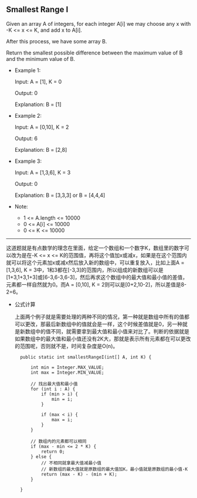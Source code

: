 ## Smallest Range I

Given an array A of integers, for each integer A[i] we may choose any x with -K <= x <= K, and add x to A[i].

After this process, we have some array B.

Return the smallest possible difference between the maximum value of B and the minimum value of B.

 

- Example 1:

  Input: A = [1], K = 0

  Output: 0

  Explanation: B = [1]

- Example 2:

  Input: A = [0,10], K = 2

  Output: 6

  Explanation: B = [2,8]

- Example 3:

  Input: A = [1,3,6], K = 3

  Output: 0

  Explanation: B = [3,3,3] or B = [4,4,4]
 

- Note:

  - 1 <= A.length <= 10000
  - 0 <= A[i] <= 10000
  - 0 <= K <= 10000

---

这道题就是有点数学的理念在里面，给定一个数组和一个数字K，数组里的数字可以改为是在-K <= x <= K的范围值，再将这个值加x或减x，如果是在这个范围内就可以将这个元素加x或减x然后放入新的数组中，可以重复放入，比如上面A = [1,3,6], K = 3中，1和3都在[-3,3]的范围内，所以组成的新数组可以是[1+3,1+3,1+3]或[6-3,6-3,6-3]，然后再求这个数组中的最大值和最小值的差值，元素都一样自然就为0。而A = [0,10], K = 2则可以是[0+2,10-2]，所以差值是8-2=6。

- 公式计算

  上面两个例子就是需要处理的两种不同的情况，第一种就是数组中所有的值都可以更改，那最后新数组中的值就会是一样，这个时候差值就是0，另一种就是新数组中的值不同，就需要拿到最大值和最小值来对比了。判断的依据就是如果数组中的最大值和最小值还没有2K大，那就是表示所有元素都在可以更改的范围呢，否则就不是，时间复杂度是O(n)。

  ```
	public static int smallestRangeI(int[] A, int K) {

		int min = Integer.MAX_VALUE;
		int max = Integer.MIN_VALUE;

		// 找出最大值和最小值
		for (int i : A) {
			if (min > i) {
				min = i;
			}

			if (max < i) {
				max = i;
			}
		}

		// 数组内的元素都可以相同
		if (max - min <= 2 * K) {
			return 0;
		} else {
			// 不相同就拿最大值减最小值
			// 新数组的最大值就是原数组的最大值加K，最小值就是原数组的最小值-K
			return (max - K) - (min + K);
		}

	}
  ```